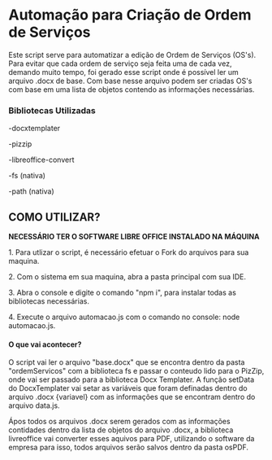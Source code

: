 <h1><strong>Automação para Criação de Ordem de Serviços</strong></h1>
<p>Este script serve para automatizar a edição de Ordem de Serviços (OS's). Para evitar que cada ordem de serviço seja feita uma de cada vez, demando muito tempo, foi gerado esse script onde é possível ler um arquivo .docx de base. Com base nesse arquivo podem ser criadas OS's com base em uma lista de objetos contendo as informações necessárias.</p>
<h3>Bibliotecas Utilizadas</h3>
<p>-docxtemplater</p>
<p>-pizzip</p>
<p>-libreoffice-convert</p>
<p>-fs (nativa)</p>
<p>-path (nativa)</p>
<h2>COMO UTILIZAR?</h2>
<p><strong>NECESSÁRIO TER O SOFTWARE LIBRE OFFICE INSTALADO NA MÁQUINA</strong></p>
<p>1. Para utlizar o script, é necessário efetuar o Fork do arquivos para sua maquina.</p>
<p>2. Com o sistema em sua maquina, abra a pasta principal com sua IDE.</p>
<p>3. Abra o console e digite o comando "npm i", para instalar todas as bibliotecas necessárias.</p>
<p>4. Execute o arquivo automacao.js com o comando no console: node automacao.js.</p>
<h4>O que vai acontecer?</h4>
<p>O script vai ler o arquivo "base.docx" que se encontra dentro da pasta "ordemServicos" com a biblioteca fs e passar o conteudo lido para o PizZip, onde vai ser passado para a biblioteca Docx Templater. A função setData do DocxTemplater vai setar as variáveis que foram definadas dentro do arquivo .docx {variavel} com as informações que se encontram dentro do arquivo data.js.</p>
<p>Ápos todos os arquivos .docx serem gerados com as informações contidades dentro da lista de objetos do arquivo .docx, a biblioteca livreoffice vai converter esses aquivos para PDF, utilizando o software da empresa para isso, todos arquivos serão salvos dentro da pasta osPDF.</p>

